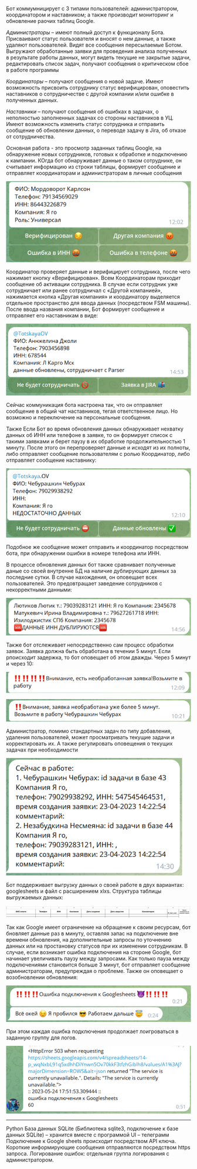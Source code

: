 Бот коммумницирует с 3 типами пользователей: администратором, координатором и наставником; а также производит
мониторинг и обновление раочих таблиц Google.

*Администраторы* – имеют полный доступ к функционалу Бота. Присваивают статус пользователя и вносят о нем данные, 
а также удаляют пользователей. Видят все сообщения пересылаемые Ботом. Выгружают обработанные заявки для проведения 
анализа полученных в результате работы данных, могут видеть текущие не закрытые задачи, редактировать список задач,
получают сообщения о критическом сбое в работе программы

*Координаторы* – получают сообщения о новой задаче. Имеют возможность присвоить сотруднику статус верифицирован, 
оповестить наставников о сотрудничестве с другой компании и/или ошибке в полученных данных.

*Наставники* – получают сообщения об ошибках в задачах, о неполностью заполненных задачах со стороны 
наставников в УЦ. Имеют возможность изменить статус сотрудника и отправить сообщение об обновлении данных, о переводе 
задачу в Jira, об отказе от сотрудничества.

Основная работа - это просмотр заданных таблиц Google, на обнаружение новых сотрудников, готовых к обработке
и подключению к кампании. КОгда бот обнаруживает данные о таком сотруднике, он считывает информацию из строки таблицы,
формирует сообщение и отправляет координаторам и администраторам в личные сообщения

![сообщение для координатора](./images/coor_message.png)

Координатор проверяет данные и верифицирует сотрудника, после чего нажимает кнопку «Верифицирован». 
Всем Координаторам приходит сообщение об активации сотрудника.
В случае если сотрудник уже сотрудничает или ранее сотрудничал с «Другой компанией», нажимается кнопка «Другая компания»
и координатору выделяется отдельное пространство для ввода данных (посредством FSM машины).
После ввода названия компании, Бот формирует сообщение и отправляет его наставникам в виде:

![сообщение для наставников](./images/oder.png)

Сейчас коммуникация бота настроена так, что он отправляет сообщение в общий чат наставников, тегая ответственное лицо.
Но возможно и переключение на персональные сообщения.

Также Если Бот во время обновления данных обнаруживает нехватку данных об ИНН или телефоне в заявке, то он формирует 
список с такими заявками и берет паузу в их обработке продолжительностью 1 минуту. После этого он перепроверяет данные и 
исходят из их полноты, либо отправляет сообщение пользователям с ролью Координатор, либо отправляет сообщение наставнику:

![сообщение для наставников](./images/div_message.png)

Подобное же сообщение может отправить и координатор посредством бота, при обнаружении ошибки в номере телефона или ИНН.

В процессе обновления данных бот также сравнивает полученные даные со своей внутренне БД на наличие дублирующих данных
за последние сутки. В случае нахождения, он оповещает всех пользователей. Это предовтращает заведение сотрудников с 
некорректными данными:

![сообщение о дубле](./images/duble.png)

Также бот отслеживает непосредственно сам процесс обработки заявок. Заявка должна быть обработана в течении 5 минут.
Если рпоисходит задержка, то бот оповещает об этом дважды. Через 5 минут и через 10:

![сообщение через 5 минут](./images/attention.png)

![сообщение через 10 минут](./images/attention2.png)

Администратор, помимо стандартных задач по типу добавления, удаления пользователей, может просматривать текущие 
задачи и корректировать их. А также регулировать оповещения о текущих задачах при необходимости

![текущие задачи](./images/now_task.png)

Бот поддерживает выгрузку данных о своей работе в двух вариантах: googlesheets и файл с расширением xlxs.
Структура таблицы выгружаемых данных:

![эксель](./images/excel_pivot.png)

Так как Google имеет ограничение на обращение к своим ресурсам, бот бновляет данные раз в минуту, оставляя запас
на подключение вне времени обновления, на дополнительные запросы по уточнению данных или на простановку статусов
при их изменении сотрудникам. 
В случае, если возникает ошибка подключения на стороне Google, бот начинает увеличивать паузу между запросами.
Как только пауза между подключениями становится больше 3 минут, бот отправляет сообщение администраторам, предупреждая
о проблеме. Также он оповещает о возобновлении обновления:

![сообщение для администратора о проблемах с подключением](./images/connection.png)

При этом каждая ошибка подключения продолжает лоигроваться в заданную группу для логов.

![лог-сообщение](./images/lost_connect.png)

________________________________

Python
База данных SQLite (Библиотека sqlite3, подключение к базе данных SQLite) – хранится вместе с программой
UI – телеграмм
Подключение к Google sheets происходит посредством API ключа.
Короткие информирующие сообщения отправляются посредством https запроса.
Логирование ошибок: отдельная группа логирования с администратором.

